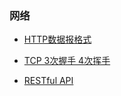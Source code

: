### 网络

* [HTTP数据报格式](/Backend/network/http网络数据报.md)
* [TCP 3次握手 4次挥手](/Backend/network/tcp三次握手4次挥手.md)

* [RESTful API](/Backend/network/RESTfulAPI.md)
